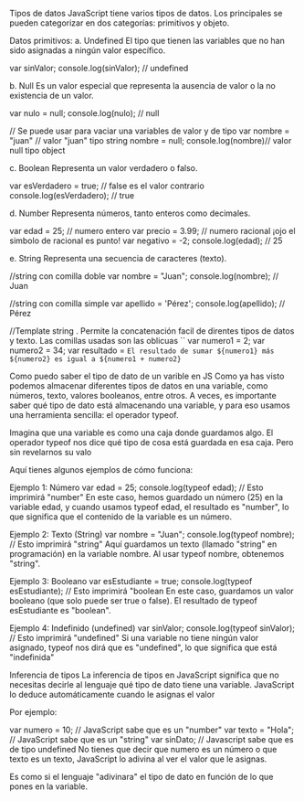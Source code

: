 Tipos de datos
JavaScript tiene varios tipos de datos. Los principales se pueden categorizar en dos categorías: primitivos y objeto.

Datos primitivos:
a. Undefined
El tipo que tienen las variables que no han sido asignadas a ningún valor específico.

var sinValor;
console.log(sinValor); // undefined


b. Null
Es un valor especial que representa la ausencia de valor o la no existencia de un valor.

var nulo = null;
console.log(nulo); // null

// Se puede usar para vaciar una variables de valor y de tipo
var nombre = "juan" // valor "juan" tipo string
nombre = null;
console.log(nombre)// valor null tipo object


c. Boolean
Representa un valor verdadero o falso.

var esVerdadero = true; // false es el valor contrario
console.log(esVerdadero); // true


d. Number
Representa números, tanto enteros como decimales.

var edad = 25; // numero entero
var precio = 3.99; // numero racional ¡ojo el simbolo de racional es punto!
var negativo = -2;
console.log(edad); // 25


e. String
Representa una secuencia de caracteres (texto).

//string con comilla doble
var nombre = "Juan";
console.log(nombre); // Juan

//string con comilla simple
var apellido = 'Pérez';
console.log(apellido); // Pérez

//Template string . Permite la concatenación facil de direntes tipos de datos y texto. Las comillas usadas son las oblicuas ``
var numero1 = 2;
var numero2 = 34;
var resultado = `El resultado de sumar ${numero1} más ${numero2} es igual a ${numero1 + numero2}`


Como puedo saber el tipo de dato de un varible en JS
Como ya has visto podemos almacenar diferentes tipos de datos en una variable, como números, texto, valores booleanos, entre otros. A veces, es importante saber qué tipo de dato está almacenando una variable, y para eso usamos una herramienta sencilla: el operador typeof.

Imagina que una variable es como una caja donde guardamos algo. El operador typeof nos dice qué tipo de cosa está guardada en esa caja. Pero sin revelarnos su valo

Aquí tienes algunos ejemplos de cómo funciona:

Ejemplo 1: Número
var edad = 25;
console.log(typeof edad); // Esto imprimirá "number"
En este caso, hemos guardado un número (25) en la variable edad, y cuando usamos typeof edad, el resultado es "number", lo que significa que el contenido de la variable es un número.



Ejemplo 2: Texto (String)
var nombre = "Juan";
console.log(typeof nombre); // Esto imprimirá "string"
Aquí guardamos un texto (llamado "string" en programación) en la variable nombre. Al usar typeof nombre, obtenemos "string".



Ejemplo 3: Booleano
var esEstudiante = true;
console.log(typeof esEstudiante); // Esto imprimirá "boolean
En este caso, guardamos un valor booleano (que solo puede ser true o false). El resultado de typeof esEstudiante es "boolean".



Ejemplo 4: Indefinido (undefined)
var sinValor;
console.log(typeof sinValor); // Esto imprimirá "undefined"
Si una variable no tiene ningún valor asignado, typeof nos dirá que es "undefined", lo que significa que está "indefinida"



Inferencia de tipos
La inferencia de tipos en JavaScript significa que no necesitas decirle al lenguaje qué tipo de dato tiene una variable. JavaScript lo deduce automáticamente cuando le asignas el valor

Por ejemplo:

var numero = 10;  // JavaScript sabe que es un "number"
var texto = "Hola";  // JavaScript sabe que es un "string"
var sinDato; // Javascript sabe que es de tipo undefined
No tienes que decir que numero es un número o que texto es un texto, JavaScript lo adivina al ver el valor que le asignas.

Es como si el lenguaje "adivinara" el tipo de dato en función de lo que pones en la variable.
